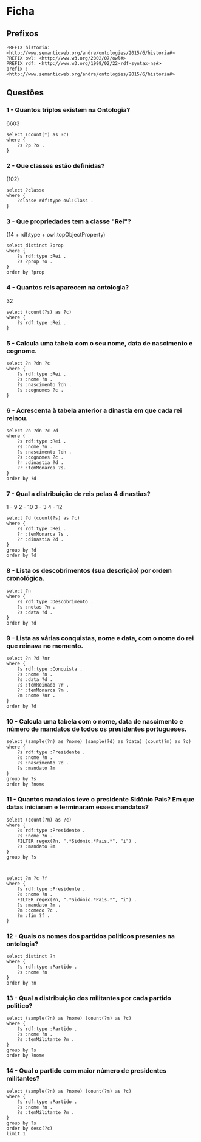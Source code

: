 # Ficha

## Prefixos
```
PREFIX historia: <http://www.semanticweb.org/andre/ontologies/2015/6/historia#>
PREFIX owl: <http://www.w3.org/2002/07/owl#>
PREFIX rdf: <http://www.w3.org/1999/02/22-rdf-syntax-ns#>
prefix : <http://www.semanticweb.org/andre/ontologies/2015/6/historia#>
```

## Questões

### 1 - Quantos triplos existem na Ontologia?
6603
```
select (count(*) as ?c)
where {
    ?s ?p ?o .
}
```

### 2 - Que classes estão definidas?
(102)
```
select ?classe
where {
    ?classe rdf:type owl:Class .
}
```

### 3 - Que propriedades tem a classe "Rei"?
(14 + rdf:type + owl:topObjectProperty)
```
select distinct ?prop
where {
    ?s rdf:type :Rei .
    ?s ?prop ?o .
}
order by ?prop
```
 
### 4 - Quantos reis aparecem na ontologia?
32
```
select (count(?s) as ?c)
where {
    ?s rdf:type :Rei .
}
```

### 5 - Calcula uma tabela com o seu nome, data de nascimento e cognome.
```
select ?n ?dn ?c
where {
    ?s rdf:type :Rei .
    ?s :nome ?n .
    ?s :nascimento ?dn .
    ?s :cognomes ?c .
}
```

### 6 - Acrescenta à tabela anterior a dinastia em que cada rei reinou.
```
select ?n ?dn ?c ?d
where {
    ?s rdf:type :Rei .
    ?s :nome ?n .
    ?s :nascimento ?dn .
    ?s :cognomes ?c .
    ?r :dinastia ?d .
    ?r :temMonarca ?s.
}
order by ?d
```

### 7 - Qual a distribuição de reis pelas 4 dinastias?
1 - 9
2 - 10
3 - 3
4 - 12
```
select ?d (count(?s) as ?c)
where {
    ?s rdf:type :Rei .
    ?r :temMonarca ?s .
    ?r :dinastia ?d .
}
group by ?d
order by ?d
```

### 8 - Lista os descobrimentos (sua descrição) por ordem cronológica.
```
select ?n
where {
    ?s rdf:type :Descobrimento .
    ?s :notas ?n .
    ?s :data ?d .
}
order by ?d
```

### 9 - Lista as várias conquistas, nome e data, com o nome do rei que reinava no momento.
```
select ?n ?d ?nr
where {
    ?s rdf:type :Conquista .
    ?s :nome ?n .
    ?s :data ?d .
    ?s :temReinado ?r .
    ?r :temMonarca ?m .
    ?m :nome ?nr .
}
order by ?d
```

### 10 - Calcula uma tabela com o nome, data de nascimento e número de mandatos de todos os presidentes portugueses.
```
select (sample(?n) as ?nome) (sample(?d) as ?data) (count(?m) as ?c)
where {
    ?s rdf:type :Presidente .
    ?s :nome ?n .
    ?s :nascimento ?d .
    ?s :mandato ?m
}
group by ?s
order by ?nome
```

### 11 - Quantos mandatos teve o presidente Sidónio Pais? Em que datas iniciaram e terminaram esses mandatos?
```
select (count(?m) as ?c)
where {
    ?s rdf:type :Presidente .
    ?s :nome ?n .
    FILTER regex(?n, ".*Sidónio.*Pais.*", "i") .
    ?s :mandato ?m
}
group by ?s



select ?m ?c ?f
where {
    ?s rdf:type :Presidente .
    ?s :nome ?n .
    FILTER regex(?n, ".*Sidónio.*Pais.*", "i") .
    ?s :mandato ?m .
    ?m :comeco ?c .
    ?m :fim ?f .
}
```

### 12 - Quais os nomes dos partidos politicos presentes na ontologia?
```
select distinct ?n
where {
    ?s rdf:type :Partido .
    ?s :nome ?n
}
order by ?n
```

### 13 - Qual a distribuição dos militantes por cada partido politico?
```
select (sample(?n) as ?nome) (count(?m) as ?c)
where {
    ?s rdf:type :Partido .
    ?s :nome ?n .
    ?s :temMilitante ?m .
}
group by ?s
order by ?nome
```

### 14 - Qual o partido com maior número de presidentes militantes?
```
select (sample(?n) as ?nome) (count(?m) as ?c)
where {
    ?s rdf:type :Partido .
    ?s :nome ?n .
    ?s :temMilitante ?m .
}
group by ?s
order by desc(?c)
limit 1
```